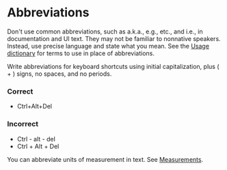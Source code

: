 # Abbreviations

Don't use common abbreviations, such as a.k.a., e.g., etc., and i.e., in documentation and UI text. They may not be
familiar to nonnative speakers. Instead, use precise language and state what you mean. See the
[Usage dictionary](usagedict.md) for terms to use in place of abbreviations.

Write abbreviations for keyboard shortcuts using initial capitalization, plus ( + ) signs, no spaces, and no periods.

### Correct
- Ctrl+Alt+Del
### Incorrect
- Ctrl - alt - del
- Ctrl + Alt + Del

You can abbreviate units of measurement in text. See [Measurements](measurements.md).